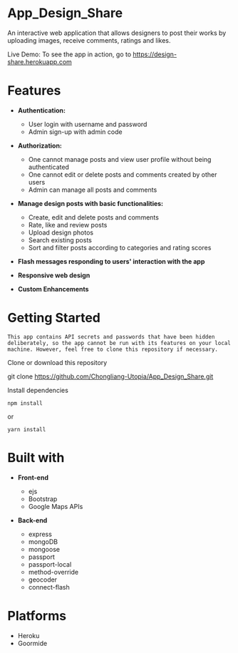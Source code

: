 # App_Design_Share
An interactive web application that allows designers to post their works by uploading images, receive comments, ratings and likes.

Live Demo:
To see the app in action, go to https://design-share.herokuapp.com 
# Features

- **Authentication:**
  - User login with username and password
  - Admin sign-up with admin code

- **Authorization:**
  - One cannot manage posts and view user profile without being authenticated
  - One cannot edit or delete posts and comments created by other users
  - Admin can manage all posts and comments

- **Manage design posts with basic functionalities:**
  - Create, edit and delete posts and comments
  - Rate, like and review posts
  - Upload design photos
  - Search existing posts
  - Sort and filter posts according to categories and rating scores

- **Flash messages responding to users' interaction with the app**
- **Responsive web design**
- **Custom Enhancements**

# Getting Started

    This app contains API secrets and passwords that have been hidden deliberately, so the app cannot be run with its features on your local machine. However, feel free to clone this repository if necessary.

Clone or download this repository

git clone https://github.com/Chongliang-Utopia/App_Design_Share.git

Install dependencies

    npm install

or

    yarn install
# Built with
- **Front-end**
  - ejs
  - Bootstrap
  - Google Maps APIs

- **Back-end**
  - express
  - mongoDB
  - mongoose
  - passport
  - passport-local
  - method-override
  - geocoder
  - connect-flash

# Platforms
- Heroku
- Goormide

